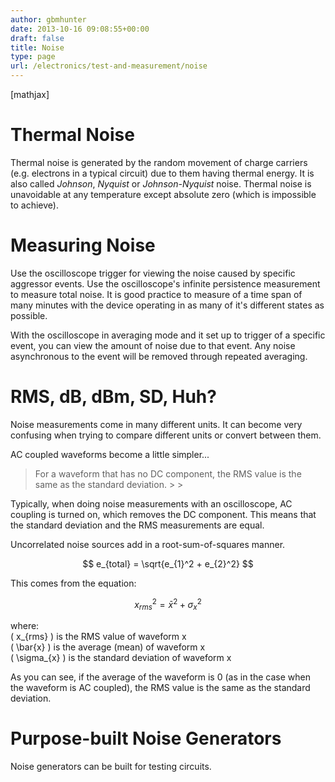 ```yaml
---
author: gbmhunter
date: 2013-10-16 09:08:55+00:00
draft: false
title: Noise
type: page
url: /electronics/test-and-measurement/noise
---
```


[mathjax]

# Thermal Noise

Thermal noise is generated by the random movement of charge carriers (e.g. electrons in a typical circuit) due to them having thermal energy. It is also called _Johnson_, _Nyquist_ or _Johnson-Nyquist_ noise. Thermal noise is unavoidable at any temperature except absolute zero (which is impossible to achieve).

# Measuring Noise

Use the oscilloscope trigger for viewing the noise caused by specific aggressor events. Use the oscilloscope's infinite persistence measurement to measure total noise. It is good practice to measure of a time span of many minutes with the device operating in as many of it's different states as possible.

With the oscilloscope in averaging mode and it set up to trigger of a specific event, you can view the amount of noise due to that event. Any noise asynchronous to the event will be removed through repeated averaging.

# RMS, dB, dBm, SD, Huh?

Noise measurements come in many different units. It can become very confusing when trying to compare different units or convert between them.

AC coupled waveforms become a little simpler...

<blockquote>For a waveform that has no DC component, the RMS value is the same as the standard deviation.
> 
> </blockquote>

Typically, when doing noise measurements with an oscilloscope, AC coupling is turned on, which removes the DC component. This means that the standard deviation and the RMS measurements are equal.

Uncorrelated noise sources add in a root-sum-of-squares manner.

$$ e_{total} = \sqrt{e_{1}^2 + e_{2}^2} $$

This comes from the equation:

$$ x_{rms}^2 = \bar{x}^2 + \sigma_{x}^2 $$

where:  
\( x_{rms} \) is the RMS value of waveform x  
\( \bar{x} \) is the average (mean) of waveform x  
\( \sigma_{x} \) is the standard deviation of waveform x

As you can see, if the average of the waveform is 0 (as in the case when the waveform is AC coupled), the RMS value is the same as the standard deviation.

# Purpose-built Noise Generators

Noise generators can be built for testing circuits.
